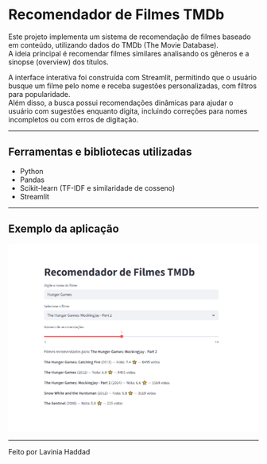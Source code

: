 # Recomendador de Filmes TMDb

Este projeto implementa um sistema de recomendação de filmes baseado em conteúdo, utilizando dados do TMDb (The Movie Database).  
A ideia principal é recomendar filmes similares analisando os gêneros e a sinopse (overview) dos títulos.

A interface interativa foi construída com Streamlit, permitindo que o usuário busque um filme pelo nome e receba sugestões personalizadas, com filtros para popularidade.  
Além disso, a busca possui recomendações dinâmicas para ajudar o usuário com sugestões enquanto digita, incluindo correções para nomes incompletos ou com erros de digitação.

---

## Ferramentas e bibliotecas utilizadas

- Python  
- Pandas  
- Scikit-learn (TF-IDF e similaridade de cosseno)  
- Streamlit  

---

## Exemplo da aplicação

![Print da aplicação Streamlit](./data/captura.png)

---

Feito por Lavinia Haddad